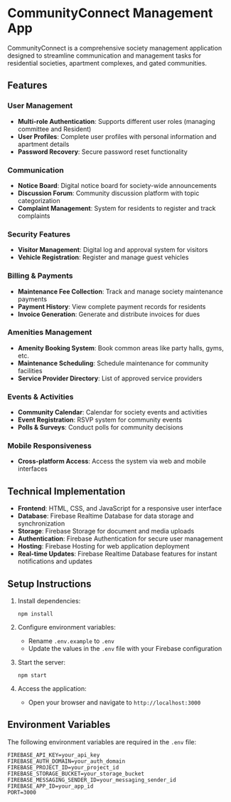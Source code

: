 # CommunityConnect Management App

CommunityConnect is a comprehensive society management application designed to streamline communication and management tasks for residential societies, apartment complexes, and gated communities.

## Features

### User Management
- **Multi-role Authentication**: Supports different user roles (managing committee and Resident)
- **User Profiles**: Complete user profiles with personal information and apartment details
- **Password Recovery**: Secure password reset functionality

### Communication
- **Notice Board**: Digital notice board for society-wide announcements
- **Discussion Forum**: Community discussion platform with topic categorization
- **Complaint Management**: System for residents to register and track complaints

### Security Features
- **Visitor Management**: Digital log and approval system for visitors
- **Vehicle Registration**: Register and manage guest vehicles

### Billing & Payments
- **Maintenance Fee Collection**: Track and manage society maintenance payments
- **Payment History**: View complete payment records for residents
- **Invoice Generation**: Generate and distribute invoices for dues

### Amenities Management
- **Amenity Booking System**: Book common areas like party halls, gyms, etc.
- **Maintenance Scheduling**: Schedule maintenance for community facilities
- **Service Provider Directory**: List of approved service providers

### Events & Activities
- **Community Calendar**: Calendar for society events and activities
- **Event Registration**: RSVP system for community events
- **Polls & Surveys**: Conduct polls for community decisions

### Mobile Responsiveness
- **Cross-platform Access**: Access the system via web and mobile interfaces

## Technical Implementation

- **Frontend**: HTML, CSS, and JavaScript for a responsive user interface
- **Database**: Firebase Realtime Database for data storage and synchronization
- **Storage**: Firebase Storage for document and media uploads
- **Authentication**: Firebase Authentication for secure user management
- **Hosting**: Firebase Hosting for web application deployment
- **Real-time Updates**: Firebase Realtime Database features for instant notifications and updates


## Setup Instructions

1. Install dependencies:
   ```
   npm install
   ```

2. Configure environment variables:
   - Rename `.env.example` to `.env`
   - Update the values in the `.env` file with your Firebase configuration

3. Start the server:
   ```
   npm start
   ```

4. Access the application:
   - Open your browser and navigate to `http://localhost:3000`

## Environment Variables

The following environment variables are required in the `.env` file:

```
FIREBASE_API_KEY=your_api_key
FIREBASE_AUTH_DOMAIN=your_auth_domain
FIREBASE_PROJECT_ID=your_project_id
FIREBASE_STORAGE_BUCKET=your_storage_bucket
FIREBASE_MESSAGING_SENDER_ID=your_messaging_sender_id
FIREBASE_APP_ID=your_app_id
PORT=3000
```